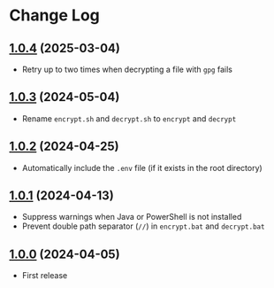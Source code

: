 # Change Log

## [1.0.4](https://github.com/david-04/gpg2f/releases/tag/v1.0.4) (2025-03-04)

- Retry up to two times when decrypting a file with `gpg` fails

## [1.0.3](https://github.com/david-04/gpg2f/releases/tag/v1.0.3) (2024-05-04)

- Rename `encrypt.sh` and `decrypt.sh` to `encrypt` and `decrypt`

## [1.0.2](https://github.com/david-04/gpg2f/releases/tag/v1.0.2) (2024-04-25)

- Automatically include the `.env` file (if it exists in the root directory)

## [1.0.1](https://github.com/david-04/gpg2f/releases/tag/v1.0.1) (2024-04-13)

- Suppress warnings when Java or PowerShell is not installed
- Prevent double path separator (`//`) in `encrypt.bat` and `decrypt.bat`

## [1.0.0](https://github.com/david-04/gpg2f/releases/tag/v1.0.0) (2024-04-05)

- First release
